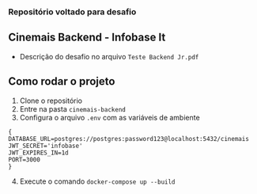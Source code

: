 ### Repositório voltado para desafio

## Cinemais Backend - Infobase It

- Descrição do desafio no arquivo `Teste Backend Jr.pdf`

## Como rodar o projeto

1. Clone o repositório
2. Entre na pasta `cinemais-backend`
3. Configura o arquivo `.env` com as variáveis de ambiente

```env
{
DATABASE_URL=postgres://postgres:password123@localhost:5432/cinemais
JWT_SECRET='infobase'
JWT_EXPIRES_IN=1d
PORT=3000
}
```

4. Execute o comando `docker-compose up --build`


